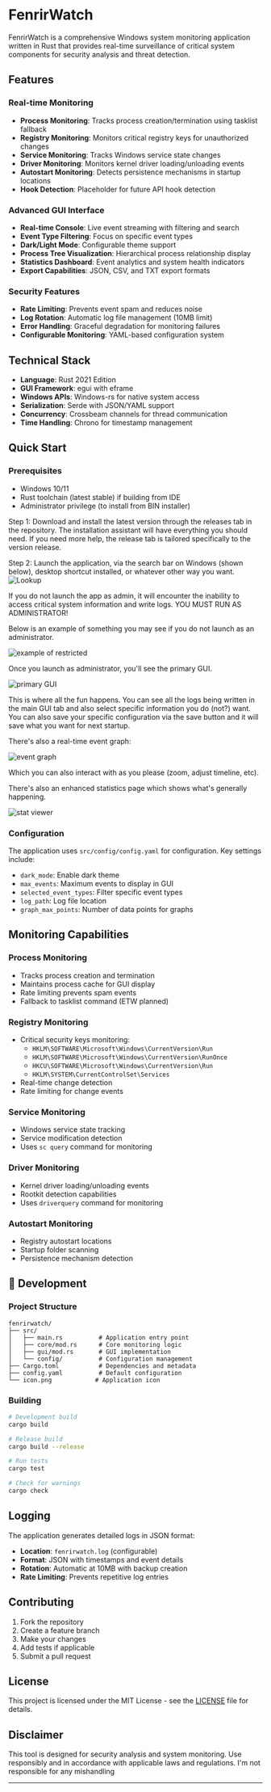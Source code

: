 # FenrirWatch

FenrirWatch is a comprehensive Windows system monitoring application written in Rust that provides real-time surveillance of critical system components for security analysis and threat detection.

## Features

### **Real-time Monitoring**

- **Process Monitoring**: Tracks process creation/termination using tasklist fallback
- **Registry Monitoring**: Monitors critical registry keys for unauthorized changes
- **Service Monitoring**: Tracks Windows service state changes
- **Driver Monitoring**: Monitors kernel driver loading/unloading events
- **Autostart Monitoring**: Detects persistence mechanisms in startup locations
- **Hook Detection**: Placeholder for future API hook detection

### **Advanced GUI Interface**

- **Real-time Console**: Live event streaming with filtering and search
- **Event Type Filtering**: Focus on specific event types
- **Dark/Light Mode**: Configurable theme support
- **Process Tree Visualization**: Hierarchical process relationship display
- **Statistics Dashboard**: Event analytics and system health indicators
- **Export Capabilities**: JSON, CSV, and TXT export formats

### **Security Features**

- **Rate Limiting**: Prevents event spam and reduces noise
- **Log Rotation**: Automatic log file management (10MB limit)
- **Error Handling**: Graceful degradation for monitoring failures
- **Configurable Monitoring**: YAML-based configuration system

## Technical Stack

- **Language**: Rust 2021 Edition
- **GUI Framework**: egui with eframe
- **Windows APIs**: Windows-rs for native system access
- **Serialization**: Serde with JSON/YAML support
- **Concurrency**: Crossbeam channels for thread communication
- **Time Handling**: Chrono for timestamp management

## Quick Start

### Prerequisites

- Windows 10/11
- Rust toolchain (latest stable) if building from IDE
- Administrator privilege (to install from BIN installer)

Step 1: Download and install the latest version through the releases tab in the repository. The installation assistant will have everything you should need. If you need more help, the release tab is tailored specifically to the version release.

Step 2: Launch the application, via the search bar on Windows (shown below), desktop shortcut installed, or whatever other way you want.
![Lookup](images/App_Lookup.png)

If you do not launch the app as admin, it will encounter the inability to access critical system information and write logs. YOU MUST RUN AS ADMINISTRATOR!

Below is an example of something you may see if you do not launch as an administrator.

![example of restricted](images\oserror_example.png)

Once you launch as administrator, you'll see the primary GUI.

![primary GUI](images\console_app.png)

This is where all the fun happens. You can see all the logs being written in the main GUI tab and also select specific information you do (not?) want. You can also save your specific configuration via the save button and it will save what you want for next startup.

There's also a real-time event graph:

![event graph](images\graph.png)

Which you can also interact with as you please (zoom, adjust timeline, etc).

There's also an enhanced statistics page which shows what's generally happening.

![stat viewer](images\summary_events.png)

### Configuration

The application uses `src/config/config.yaml` for configuration. Key settings include:
- `dark_mode`: Enable dark theme
- `max_events`: Maximum events to display in GUI
- `selected_event_types`: Filter specific event types
- `log_path`: Log file location
- `graph_max_points`: Number of data points for graphs

## Monitoring Capabilities

### **Process Monitoring**

- Tracks process creation and termination
- Maintains process cache for GUI display
- Rate limiting prevents spam events
- Fallback to tasklist command (ETW planned)

### **Registry Monitoring**

- Critical security keys monitoring:
  - `HKLM\SOFTWARE\Microsoft\Windows\CurrentVersion\Run`
  - `HKLM\SOFTWARE\Microsoft\Windows\CurrentVersion\RunOnce`
  - `HKCU\SOFTWARE\Microsoft\Windows\CurrentVersion\Run`
  - `HKLM\SYSTEM\CurrentControlSet\Services`
- Real-time change detection
- Rate limiting for change events

### **Service Monitoring**

- Windows service state tracking
- Service modification detection
- Uses `sc query` command for monitoring

### **Driver Monitoring**

- Kernel driver loading/unloading events
- Rootkit detection capabilities
- Uses `driverquery` command for monitoring

### **Autostart Monitoring**

- Registry autostart locations
- Startup folder scanning
- Persistence mechanism detection

## 🔧 Development

### Project Structure

```
fenrirwatch/
├── src/
│   ├── main.rs          # Application entry point
│   ├── core/mod.rs      # Core monitoring logic
│   ├── gui/mod.rs       # GUI implementation
│   └── config/          # Configuration management
├── Cargo.toml           # Dependencies and metadata
├── config.yaml          # Default configuration
└── icon.png            # Application icon
```

### Building

```bash
# Development build
cargo build

# Release build
cargo build --release

# Run tests
cargo test

# Check for warnings
cargo check
```

## Logging

The application generates detailed logs in JSON format:

- **Location**: `fenrirwatch.log` (configurable)
- **Format**: JSON with timestamps and event details
- **Rotation**: Automatic at 10MB with backup creation
- **Rate Limiting**: Prevents repetitive log entries

## Contributing

1. Fork the repository
2. Create a feature branch
3. Make your changes
4. Add tests if applicable
5. Submit a pull request

## License

This project is licensed under the MIT License - see the [LICENSE](LICENSE) file for details.

## Disclaimer

This tool is designed for security analysis and system monitoring. Use responsibly and in accordance with applicable laws and regulations. I'm not responsible for any mishandling

---